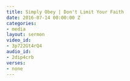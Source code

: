 ```yaml
---
title: Simply Obey | Don't Limit Your Faith
date: 2016-07-14 00:00:00 Z
categories:
- media
layout: sermon
video_id:
- 3p722Gt4rQ4
audio_id:
- 2dip4crb
verses:
- none
---
```


